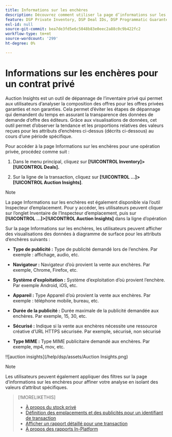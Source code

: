```yaml
---
title: Informations sur les enchères
description: Découvrez comment utiliser la page d’informations sur les enchères pour une opération privée.
feature: DSP Private Inventory, DSP Deal IDs, DSP Programmatic Guaranteed Deals
exl-id: null
source-git-commit: bea7de3fd5e6c5048b83e0eec2a88c0c9b422fc2
workflow-type: tm+mt
source-wordcount: '299'
ht-degree: 0%

---
```


# Informations sur les enchères pour un contrat privé

Auction Insights est un outil de dépannage de l’inventaire privé qui permet aux utilisateurs d’analyser la composition des offres pour les offres privées garanties et non garanties.
Cela permet d’éviter les étapes de dépannage qui demandent du temps en assurant la transparence des données de demande d’offre des éditeurs.
Grâce aux visualisations de données, cet outil permet d’observer la tendance et les proportions relatives des valeurs reçues pour les attributs d’enchères ci-dessus (décrits ci-dessous) au cours d’une période spécifique.

Pour accéder à la page Informations sur les enchères pour une opération privée, procédez comme suit :

1. Dans le menu principal, cliquez sur **[!UICONTROL Inventory]> [!UICONTROL Deals].**

1. Sur la ligne de la transaction, cliquez sur  **[!UICONTROL ...]>[!UICONTROL Auction Insights]**.

>[!NOTE]
>
>La page Informations sur les enchères est également disponible via l’outil Inspecteur d’emplacement. Pour y accéder, les utilisateurs peuvent cliquer sur l’onglet Inventaire de l’Inspecteur d’emplacement, puis sur **[!UICONTROL ...]>[!UICONTROL Auction Insights]** dans la ligne d’opération

Sur la page Informations sur les enchères, les utilisateurs peuvent afficher des visualisations des données à diagramme de surface pour les attributs d’enchères suivants :

* **Type de publicité :**	Type de publicité demandé lors de l’enchère. Par exemple : affichage, audio, etc.

* **Navigateur :**	Navigateur d’où provient la vente aux enchères. Par exemple, Chrome, Firefox, etc.

* **Système d’exploitation :**	Système d’exploitation d’où provient l’enchère. Par exemple Android, iOS, etc.

* **Appareil :** Type Appareil d’où provient la vente aux enchères. Par exemple : téléphone mobile, bureau, etc.

* **Durée de la publicité :**	Durée maximale de la publicité demandée aux enchères. Par exemple, 15, 30, etc.

* **Sécurisé :**	Indique si la vente aux enchères nécessite une ressource créative d’URL HTTPS sécurisée. Par exemple, sécurisé, non sécurisé

* **Type MIME :**	Type MIME publicitaire demandé aux enchères. Par exemple, mp4, mov, etc.

!![auction insights](/help/dsp/assets/Auction Insights.png)

>[!NOTE]
>
>Les utilisateurs peuvent également appliquer des filtres sur la page d’informations sur les enchères pour affiner votre analyse en isolant des valeurs d’attribut spécifiques.

>[!MORELIKETHIS]
>
>* [À propos du stock privé](private-inventory-about.md)
>* [Définition des emplacements et des publicités pour un identifiant de transaction](deal-id-attach-placements.md)
>* [Afficher un rapport détaillé pour une transaction](deal-view-report.md)
>* [À propos des rapports In-Platform](/help/dsp/campaign-management/reports/campaign-reports-about.md)

